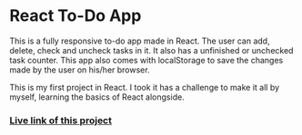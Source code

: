 # React To-Do App

This is a fully responsive to-do app made in React. The user can add, delete, check and uncheck tasks in it. It also has a unfinished or unchecked task counter. This app also comes with localStorage to save the changes made by the user on his/her browser.

This is my first project in React. I took it has a challenge to make it all by myself, learning the basics of React alongside.

### [Live link of this project](https://himanharsh.github.io/react-to-do-app/)
